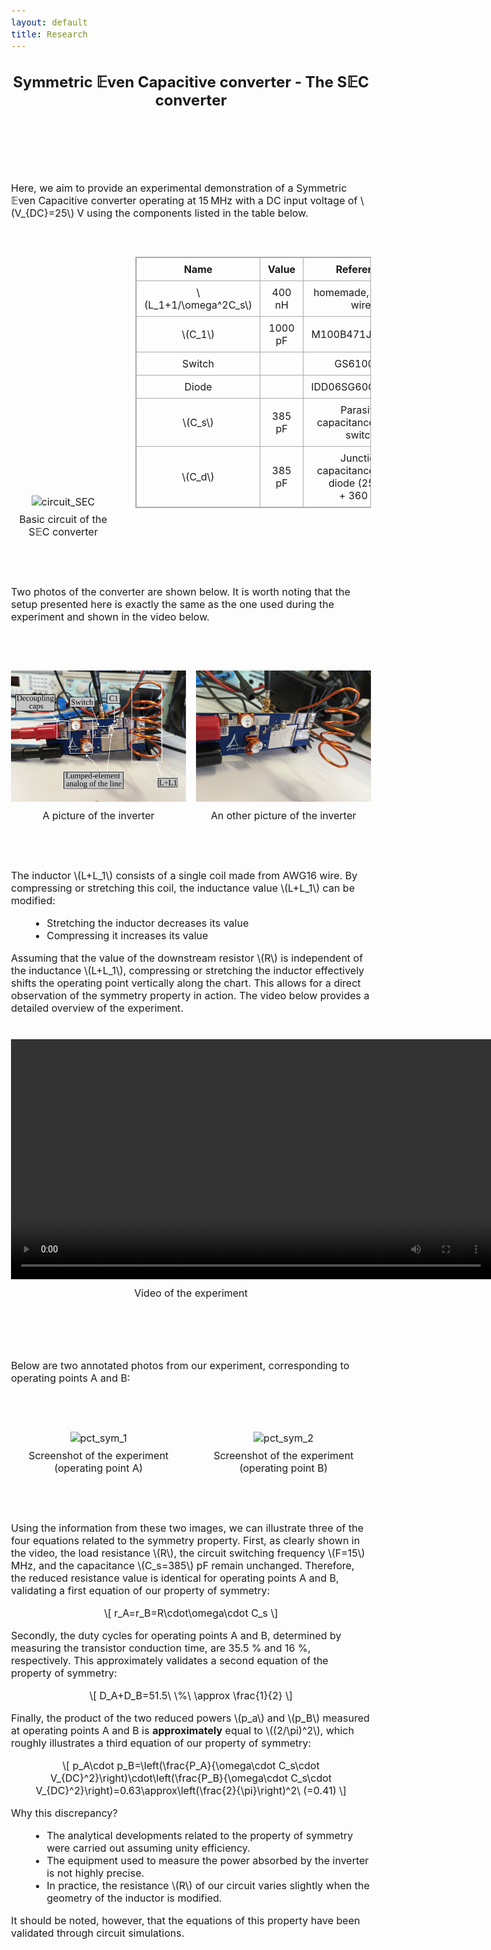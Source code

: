 ```yaml
---
layout: default
title: Research
---
```


<!-- Main title (Markdown or HTML possible) -->
<h2 style="text-align: center;">Symmetric 𝔼ven Capacitive converter - The S𝔼C converter</h2>

<script src="https://polyfill.io/v3/polyfill.min.js?features=es6"></script>
<script id="MathJax-script" async
        src="https://cdn.jsdelivr.net/npm/mathjax@3/es5/tex-mml-chtml.js">
</script>

<style>
  body {
    font-size: 1rem; /* or 18px, or 120% */
  }
</style>

<br><br><br><br>

<p>Here, we aim to provide an experimental demonstration of a Symmetric 𝔼ven Capacitive converter operating at 15 MHz with a DC input voltage of \(V_{DC}=25\) V using the components listed in the table below. </p>
<br><br>
<div style="display: flex; justify-content: center; align-items: flex-end; flex-wrap: nowrap; gap: 32px; margin: 20px 0;">
<figure style="margin: 0; padding: 0; text-align: center;">
    <img src="/assets/img/SEC/SEC_schema_epure.svg" alt="circuit_SEC" style="width: 35vw; max-width: 100%; height: auto;">
    <figcaption style="margin-top: 8px;">Basic circuit of the S𝔼C converter</figcaption>
  </figure>
  <table style="border-collapse: collapse; border: 1px solid #aaa; text-align: center; transform: translateY(-32px);">
    <thead>
      <tr>
        <th style="border: 1px solid #aaa; padding: 8px 12px;">Name</th>
        <th style="border: 1px solid #aaa; padding: 8px 12px;">Value</th>
        <th style="border: 1px solid #aaa; padding: 8px 12px;">Reference</th>
      </tr>
    </thead>
    <tbody>
      <tr>
        <td style="border: 1px solid #aaa; padding: 8px 12px;">\(L_1+1/\omega^2C_s\)</td>
        <td style="border: 1px solid #aaa; padding: 8px 12px;">400 nH</td>
        <td style="border: 1px solid #aaa; padding: 8px 12px;">homemade, AWG16 wire</td>
      </tr>
      <tr>
        <td style="border: 1px solid #aaa; padding: 8px 12px;">\(C_1\)</td>
        <td style="border: 1px solid #aaa; padding: 8px 12px;">1000 pF</td>
        <td style="border: 1px solid #aaa; padding: 8px 12px;">M100B471JT200XT</td>
      </tr>  
      <tr>
        <td style="border: 1px solid #aaa; padding: 8px 12px;">Switch</td>
        <td style="border: 1px solid #aaa; padding: 8px 12px;"></td>
        <td style="border: 1px solid #aaa; padding: 8px 12px;">GS61008B</td>
      </tr>
      <tr>
        <td style="border: 1px solid #aaa; padding: 8px 12px;">Diode</td>
        <td style="border: 1px solid #aaa; padding: 8px 12px;"></td>
        <td style="border: 1px solid #aaa; padding: 8px 12px;">IDD06SG60CXTMA2</td>
      </tr>
      <tr>
        <td style="border: 1px solid #aaa; padding: 8px 12px;">\(C_s\)</td>
        <td style="border: 1px solid #aaa; padding: 8px 12px;">385 pF</td>
        <td style="border: 1px solid #aaa; padding: 8px 12px;">Parasitic capacitance of the switch</td>
      </tr>
      <tr>
        <td style="border: 1px solid #aaa; padding: 8px 12px;">\(C_d\)</td>
        <td style="border: 1px solid #aaa; padding: 8px 12px;">385 pF</td>
        <td style="border: 1px solid #aaa; padding: 8px 12px;">
          Junction capacitance of the diode (25 pF)<br>+ 360 pF
        </td>
      </tr>
    </tbody>
  </table>
</div>
<br><br>
<p>Two photos of the converter are shown below. It is worth noting that the setup presented here is exactly the same as the one used during the experiment and shown in the video below.</p>
<br><br>
<div style="display: flex; justify-content: center; align-items: flex-end; flex-wrap: nowrap; gap: 16px; margin: 20px 0;">
  <figure style="margin: 0; padding: 0; text-align: center;">
    <img src="/assets/img/picture/sym_1.svg" alt="pct_sym_1" style="width: 40vw;">
    <figcaption style="margin-top: 8px;">A picture of the inverter</figcaption>
  </figure>
  <figure style="margin: 0; padding: 0; text-align: center;">
    <img src="/assets/img/picture/sym_2.svg" alt="pct_sym_2" style="width: 40vw;">
    <figcaption style="margin-top: 8px;">An other picture of the inverter</figcaption>
  </figure>
</div>
<br><br>
<p>The inductor \(L+L_1\) consists of a single coil made from AWG16 wire. By compressing or stretching this coil, the inductance value \(L+L_1\) can be modified:</p>
<ul style="margin-left: 30px;">
  <li>Stretching the inductor decreases its value</li>
  <li>Compressing it increases its value</li>
</ul>
<p>Assuming that the value of the downstream resistor \(R\) is independent of the inductance \(L+L_1\), compressing or stretching the inductor effectively shifts the operating point vertically along the chart. This allows for a direct observation of the symmetry property in action. The video below provides a detailed overview of the experiment.</p>

<!-- Intégration vidéo responsive -->
<div style="text-align: center; margin: 40px 0;">
    <video controls style="width: 80vw; height: auto;">
    <source src="/assets/video/symmetry.mp4" type="video/mp4">
    Votre navigateur ne supporte pas la lecture de vidéo.
  </video>
  <p style="margin-top: 8px;">Video of the experiment</p>
</div>
<br><br>
<p>Below are two annotated photos from our experiment, corresponding to operating points A and B:</p>
<br><br>
<div style="display: flex; justify-content: center; align-items: flex-end; flex-wrap: nowrap; gap: 16px; margin: 20px 0;">
  <figure style="margin: 0; padding: 0; text-align: center;">
    <img src="/assets/img/picture/sym_opt_A.svg" alt="pct_sym_1" style="width: 40vw;">
    <figcaption style="margin-top: 8px;">Screenshot of the experiment (operating point A)</figcaption>
  </figure>
  <figure style="margin: 0; padding: 0; text-align: center;">
    <img src="/assets/img/picture/sym_opt_B.svg" alt="pct_sym_2" style="width: 40vw;">
    <figcaption style="margin-top: 8px;">Screenshot of the experiment (operating point B)</figcaption>
  </figure>
</div>
<br><br>
<p>Using the information from these two images, we can illustrate three of the four equations related to the symmetry property. First, as clearly shown in the video, the load resistance \(R\), the circuit switching frequency \(F=15\) MHz, and the capacitance \(C_s=385\) pF remain unchanged. Therefore, the reduced resistance value is identical for operating points A and B, validating a first equation of our property of symmetry:</p>
<p style="text-align: center;">
  \[
        r_A=r_B=R\cdot\omega\cdot C_s
\]
</p>
<p>Secondly, the duty cycles for operating points A and B, determined by measuring the transistor conduction time, are 35.5 % and 16 %, respectively. This approximately validates a second equation of the property of symmetry:</p>
<p style="text-align: center;">
  \[
        D_A+D_B=51.5\ \%\ \approx \frac{1}{2}
\]
</p>
<p>Finally, the product of the two reduced powers \(p_a\) and \(p_B\) measured at operating points A and B is <b>approximately</b> equal to \((2/\pi)^2\), which roughly illustrates a third equation of our property of symmetry:</p>
<p style="text-align: center;">
  \[
        p_A\cdot p_B=\left(\frac{P_A}{\omega\cdot C_s\cdot V_{DC}^2}\right)\cdot\left(\frac{P_B}{\omega\cdot C_s\cdot V_{DC}^2}\right)=0.63\approx\left(\frac{2}{\pi}\right)^2\ (=0.41)
\]
</p>
<p>Why this discrepancy?</p>
<ul style="margin-left: 30px;"> 
        <li>The analytical developments related to the property of symmetry were carried out assuming unity efficiency.</li> 
        <li>The equipment used to measure the power absorbed by the inverter is not highly precise.</li> 
        <li>In practice, the resistance \(R\) of our circuit varies slightly when the geometry of the inductor is modified.</li> </ul>
It should be noted, however, that the equations of this property have been validated through circuit simulations.

<!-- ================================= -->
<!-- MATHJAX LOADING FOR MATH -->
<!-- (place in the layout if you want globally) -->
<!-- ================================= -->
<script type="text/javascript" id="MathJax-script" async
  src="https://cdn.jsdelivr.net/npm/mathjax@3/es5/tex-mml-chtml.js">
</script>
